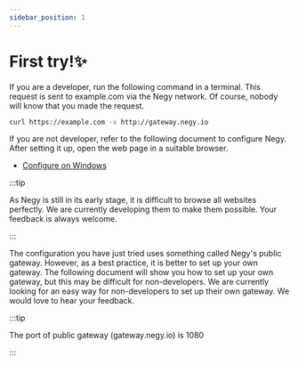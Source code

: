 ```yaml
---
sidebar_position: 1
---
```


# First try!✨

If you are a developer, run the following command in a terminal. This request is sent to example.com via the Negy network. Of course, nobody will know that you made the request.

```bash
curl https://example.com -x http://gateway.negy.io
```

If you are not developer, refer to the following document to configure Negy. After setting it up, open the web page in a suitable browser.
- [Configure on Windows](/docs/configuration/windows)

:::tip

As Negy is still in its early stage, it is difficult to browse all websites perfectly. We are currently developing them to make them possible.
Your feedback is always welcome.

:::

The configuration you have just tried uses something called Negy's public gateway. However, as a best practice, it is better to set up your own gateway. The following document will show you how to set up your own gateway, but this may be difficult for non-developers. We are currently looking for an easy way for non-developers to set up their own gateway. We would love to hear your feedback.

:::tip

The port of public gateway (gateway.negy.io) is 1080

:::
